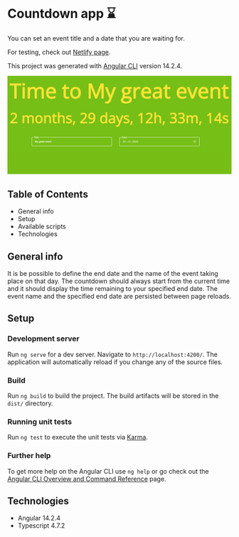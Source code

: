 # Countdown app ⌛

You can set an event title and a date that you are waiting for.

For testing, check out [Netlify page](agatapst-countdown-app.netlify.app).

This project was generated with [Angular CLI](https://github.com/angular/angular-cli) version 14.2.4.

![Website screenshot](screenshot.png)

## Table of Contents

- General info
- Setup
- Available scripts
- Technologies

## General info

It is be possible to define the end date and the name of the event taking place on that day. The countdown should always start from the current time and it should display the
time remaining to your specified end date. The event name and the specified end date are persisted between page reloads.

## Setup

### Development server

Run `ng serve` for a dev server. Navigate to `http://localhost:4200/`. The application will automatically reload if you change any of the source files.

### Build

Run `ng build` to build the project. The build artifacts will be stored in the `dist/` directory.

### Running unit tests

Run `ng test` to execute the unit tests via [Karma](https://karma-runner.github.io).

### Further help

To get more help on the Angular CLI use `ng help` or go check out the [Angular CLI Overview and Command Reference](https://angular.io/cli) page.

## Technologies

- Angular 14.2.4
- Typescript 4.7.2
